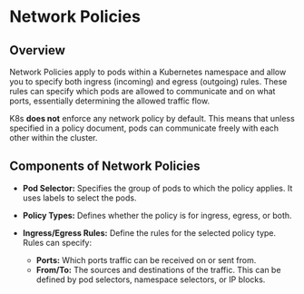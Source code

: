 # Network Policies

## Overview

Network Policies apply to pods within a Kubernetes namespace and allow you to specify both ingress (incoming) and egress (outgoing) rules. These rules can specify which pods are allowed to communicate and on what ports, essentially determining the allowed traffic flow.

K8s __does not__ enforce any network policy by default. This means that unless specified in a policy document, pods can communicate freely with each other within the cluster.

## Components of Network Policies

- __Pod Selector:__ Specifies the group of pods to which the policy applies. It uses labels to select the pods.

- __Policy Types:__ Defines whether the policy is for ingress, egress, or both.

- __Ingress/Egress Rules:__ Define the rules for the selected policy type. Rules can specify:
    - __Ports:__ Which ports traffic can be received on or sent from.
    - __From/To:__ The sources and destinations of the traffic. This can be defined by pod selectors, namespace selectors, or IP blocks.